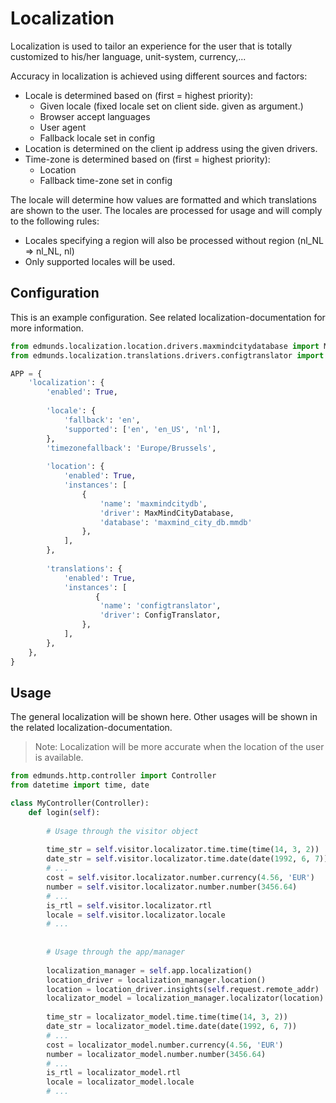 
# Localization

Localization is used to tailor an experience for the user that is totally
customized to his/her language, unit-system, currency,...

Accuracy in localization is achieved using different sources and factors:

* Locale is determined based on (first = highest priority):
  - Given locale (fixed locale set on client side. given as argument.)
  - Browser accept languages
  - User agent
  - Fallback locale set in config
* Location is determined on the client ip address using the given drivers.
* Time-zone is determined based on (first = highest priority):
  - Location
  - Fallback time-zone set in config

The locale will determine how values are formatted and which translations
are shown to the user. The locales are processed for usage and will comply
to the following rules:

* Locales specifying a region will also be processed without region
(nl_NL => nl_NL, nl)
* Only supported locales will be used.


## Configuration

This is an example configuration. See related localization-documentation for
more information.

```python
from edmunds.localization.location.drivers.maxmindcitydatabase import MaxMindCityDatabase
from edmunds.localization.translations.drivers.configtranslator import ConfigTranslator

APP = {
    'localization': {
        'enabled': True,
        
        'locale': {
            'fallback': 'en',
            'supported': ['en', 'en_US', 'nl'],
        },
        'timezonefallback': 'Europe/Brussels',
        
        'location': {
            'enabled': True,
            'instances': [
                {
                    'name': 'maxmindcitydb',
                    'driver': MaxMindCityDatabase,
                    'database': 'maxmind_city_db.mmdb'
                },
            ],
        },
        
        'translations': {
            'enabled': True,
            'instances': [
                   {
                    'name': 'configtranslator',
                    'driver': ConfigTranslator,
                },
            ],
        },
    },
}
```

## Usage

The general localization will be shown here. Other usages will be shown in the
related localization-documentation.

> Note: Localization will be more accurate when the location of the user
> is available.

```python
from edmunds.http.controller import Controller
from datetime import time, date

class MyController(Controller):
    def login(self):
        
        # Usage through the visitor object
        
        time_str = self.visitor.localizator.time.time(time(14, 3, 2))
        date_str = self.visitor.localizator.time.date(date(1992, 6, 7))
        # ...
        cost = self.visitor.localizator.number.currency(4.56, 'EUR')
        number = self.visitor.localizator.number.number(3456.64)
        # ...
        is_rtl = self.visitor.localizator.rtl
        locale = self.visitor.localizator.locale
        # ...
        
        
        # Usage through the app/manager
        
        localization_manager = self.app.localization()
        location_driver = localization_manager.location()
        location = location_driver.insights(self.request.remote_addr)
        localizator_model = localization_manager.localizator(location)
        
        time_str = localizator_model.time.time(time(14, 3, 2))
        date_str = localizator_model.time.date(date(1992, 6, 7))
        # ...
        cost = localizator_model.number.currency(4.56, 'EUR')
        number = localizator_model.number.number(3456.64)
        # ...
        is_rtl = localizator_model.rtl
        locale = localizator_model.locale
        # ...
```
